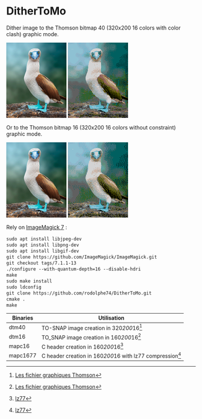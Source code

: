 # DitherToMo
Dither image to the Thomson bitmap 40 (320x200 16 colors with color clash) graphic mode.

<img src="images/original.png">   <img src="images/thomsonReprocessed.gif">

Or to the Thomson bitmap 16 (320x200 16 colors without constraint) graphic mode.

<img src="images/original.png">   <img src="images/ditheredth16.gif">

Rely on [ImageMagick 7](https://github.com/ImageMagick/ImageMagick) :

```shell
sudo apt install libjpeg-dev
sudo apt install libpng-dev
sudo apt install libgif-dev
git clone https://github.com/ImageMagick/ImageMagick.git
git checkout tags/7.1.1-13
./configure --with-quantum-depth=16 --disable-hdri
make
sudo make install
sudo ldconfig
git clone https://github.com/rodolphe74/DitherToMo.git
cmake .
make
```

Binaries|Utilisation
---|---
dtm40|TO-SNAP image creation in 320*200*16[^1]
dtm16|TO_SNAP image creation in 160*200*16[^1]
mapc16|C header creation in 160*200*16[^2]
mapc1677|C header creation in 160*200*16 with lz77 compression[^2]

[^1]:[Les fichier graphiques Thomson](http://collection.thomson.free.fr/code/articles/prehisto_bulletin/page.php?XI=0&XJ=13)
[^2]:[lz77](https://github.com/rodolphe74/lz77)
